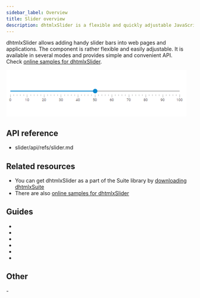 ```yaml
---
sidebar_label: Overview
title: Slider overview
description: dhtmlxSlider is a flexible and quickly adjustable JavaScript component that allows easily embedding horizontal or vertical slider bars into a web page.
---          
```


dhtmlxSlider allows adding handy slider bars into web pages and applications. The component is rather flexible and easily adjustable. It is available in several modes and provides simple and convenient API. <br/>
Check [online samples for dhtmlxSlider](https://docs.dhtmlx.com/suite/samples/slider/).

![](../assets/slider/slider_front.png)

## API reference

- slider/api/refs/slider.md

## Related resources

- You can get dhtmlxSlider as a part of the Suite library by [downloading dhtmlxSuite](https://dhtmlx.com/docs/products/dhtmlxSuite/download.shtml)          
- There are also [online samples for dhtmlxSlider](https://docs.dhtmlx.com/suite/samples/slider/)  

## Guides

- [](initializing_slider.md)             
- [](configuring_slider.md)
- [](range_slider.md)
- [](usage.md)
- [](customization.md)
- [](handling_events.md)                 

## Other

-[](migration.md)

